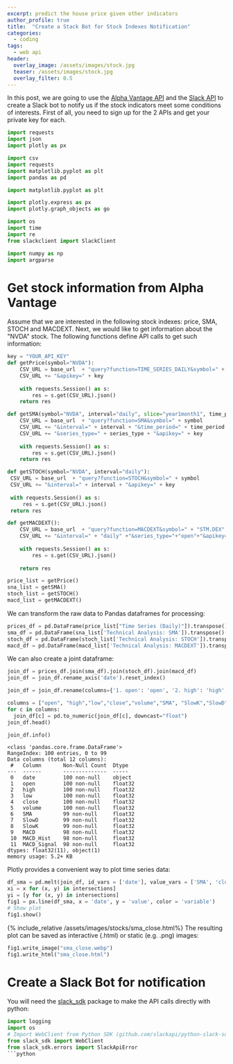 ```yaml
---
excerpt: predict the house price given other indicators
author_profile: true
title:  "Create a Stack Bot for Stock Indexes Notification"
categories:
  - coding
tags:
  - web api
header:
  overlay_image: /assets/images/stock.jpg
  teaser: /assets/images/stock.jpg
  overlay_filter: 0.5
---
```

In this post, we are going to use the [Alpha Vantage API](https://www.alphavantage.co/) and the [Slack API](https://api.slack.com/) to create a Slack bot to notify us if the stock indicators meet some conditions of interests.
First of all, you need to sign up for the 2 APIs and get your private key for each.
```python
import requests
import json
import plotly as px

import csv
import requests
import matplotlib.pyplot as plt
import pandas as pd

import matplotlib.pyplot as plt

import plotly.express as px
import plotly.graph_objects as go

import os
import time
import re
from slackclient import SlackClient

import numpy as np
import argparse
```

# Get stock information from Alpha Vantage
Assume that we are interested in the following stock indexes: price, SMA, STOCH and MACDEXT. Next, we would like to get information about the "NVDA" stock.
The following functions define API calls to get such information:
```python
key = "YOUR_API_KEY"
def getPrice(symbol="NVDA"):
    CSV_URL = base_url  + "query?function=TIME_SERIES_DAILY&symbol=" + symbol
    CSV_URL += "&apikey=" + key
    
    with requests.Session() as s:
        res = s.get(CSV_URL).json()
    return res
```
```python
def getSMA(symbol="NVDA", interval="daily", slice="year1month1", time_period="14",series_type="open"):
    CSV_URL = base_url  + "query?function=SMA&symbol=" + symbol
    CSV_URL += "&interval=" + interval + "&time_period=" + time_period
    CSV_URL += "&series_type=" + series_type + "&apikey=" + key
    
    with requests.Session() as s:
        res = s.get(CSV_URL).json() 
    return res
 ```
 
 ```python
def getSTOCH(symbol="NVDA", interval="daily"):
  CSV_URL = base_url  + "query?function=STOCH&symbol=" + symbol
  CSV_URL += "&interval=" + interval + "&apikey=" + key
    
  with requests.Session() as s:
      res = s.get(CSV_URL).json()
  return res
```
```python
def getMACDEXT():
    CSV_URL = base_url  + "query?function=MACDEXT&symbol=" + "STM.DEX"
    CSV_URL += "&interval=" + "daily" +"&series_type="+"open"+"&apikey=" + key
    
    with requests.Session() as s:
        res = s.get(CSV_URL).json()
 
    return res
```
```python
price_list = getPrice()
sna_list = getSMA()
stoch_list = getSTOCH()
macd_list = getMACDEXT()
```
We can transform the raw data to Pandas dataframes for processing:
```python
prices_df = pd.DataFrame(price_list["Time Series (Daily)"]).transpose()[:n_days]
sma_df = pd.DataFrame(sna_list['Technical Analysis: SMA']).transpose()[:n_days]
stoch_df = pd.DataFrame(stoch_list['Technical Analysis: STOCH']).transpose()[:n_days]
macd_df = pd.DataFrame(macd_list['Technical Analysis: MACDEXT']).transpose()[:n_days]
```

We can also create a joint dataframe:
```python
join_df = prices_df.join(sma_df).join(stoch_df).join(macd_df)
join_df = join_df.rename_axis('date').reset_index()

join_df = join_df.rename(columns={'1. open': 'open', '2. high': 'high', '3. low': 'low','4. close': 'close','5. volume': 'volume'})

columns = ["open", "high","low","close","volume","SMA", "SlowK","SlowD", "MACD_Hist", "MACD", "MACD_Signal"]
for c in columns:
  join_df[c] = pd.to_numeric(join_df[c], downcast="float")
join_df.head()
```
```python
join_df.info()
```
    <class 'pandas.core.frame.DataFrame'>
    RangeIndex: 100 entries, 0 to 99
    Data columns (total 12 columns):
     #   Column       Non-Null Count  Dtype  
    ---  ------       --------------  -----  
     0   date         100 non-null    object 
     1   open         100 non-null    float32
     2   high         100 non-null    float32
     3   low          100 non-null    float32
     4   close        100 non-null    float32
     5   volume       100 non-null    float32
     6   SMA          99 non-null     float32
     7   SlowD        99 non-null     float32
     8   SlowK        99 non-null     float32
     9   MACD         98 non-null     float32
     10  MACD_Hist    98 non-null     float32
     11  MACD_Signal  98 non-null     float32
    dtypes: float32(11), object(1)
    memory usage: 5.2+ KB
    
 Plotly provides a convenient way to plot time series data:
```python
df_sma = pd.melt(join_df, id_vars = ['date'], value_vars = ['SMA', 'close'])
xi = x for (x, y) in intersections]
yi = [y for (x, y) in intersections]
fig1 = px.line(df_sma, x = 'date', y = 'value', color = 'variable')
# Show plot
fig1.show()
```
{% include_relative /assets/images/stocks/sma_close.html%}
The resulting plot can be saved as interactive (.html) or static (e.g. .png) images:
```python
fig1.write_image("sma_close.webp")
fig1.write_html("sma_close.html")
```
 
 
# Create a Slack Bot for notification
You will need the [slack_sdk](https://pypi.org/project/slack-sdk/) package to make the API calls directly with python:
```python
import logging
import os
# Import WebClient from Python SDK (github.com/slackapi/python-slack-sdk)
from slack_sdk import WebClient
from slack_sdk.errors import SlackApiError
```python
